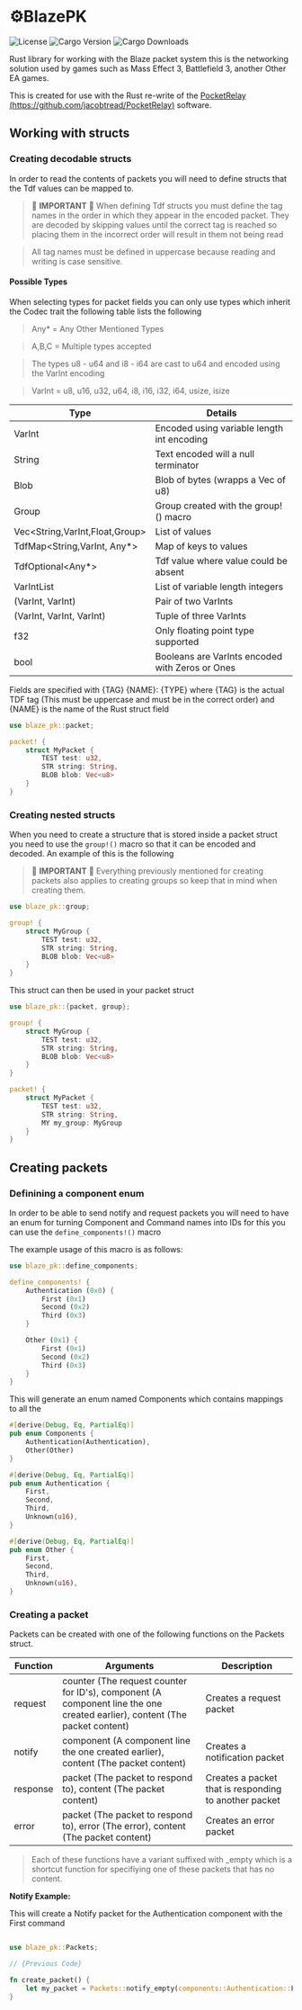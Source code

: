 # ⚙️BlazePK

![License](https://img.shields.io/github/license/jacobtread/BlazePk-rs?style=for-the-badge)
![Cargo Version](https://img.shields.io/crates/v/blaze-pk?style=for-the-badge)
![Cargo Downloads](https://img.shields.io/crates/d/blaze-pk?style=for-the-badge)

Rust library for working with the Blaze packet system this is the networking solution used by games such as
Mass Effect 3, Battlefield 3, another Other EA games. 

This is created for use with the Rust re-write of the [PocketRelay (https://github.com/jacobtread/PocketRelay)](https://github.com/jacobtread/PocketRelay) 
software.

## Working with structs

### Creating decodable structs
In order to read the contents of packets you will need to define structs that 
the Tdf values can be mapped to.

> 🚩 **IMPORTANT** 🚩 When defining Tdf structs you must define the tag names in the 
> order in which they appear in the encoded packet. They are decoded by skipping
> values until the correct tag is reached so placing them in the incorrect order
> will result in them not being read

> All tag names must be defined in uppercase because reading and writing is case 
> sensitive.

#### Possible Types

When selecting types for packet fields you can only use types which inherit the Codec trait
the following table lists the following

> Any* = Any Other Mentioned Types

> A,B,C = Multiple types accepted

> The types u8 - u64 and i8 - i64 are cast to u64 and encoded using the VarInt encoding

> VarInt = u8, u16, u32, u64, i8, i16, i32, i64, usize, isize

| Type                           | Details                                         |
|--------------------------------|-------------------------------------------------|
| VarInt                         | Encoded using variable length int encoding      |
| String                         | Text encoded will a null terminator             |
| Blob                           | Blob of bytes (wrapps a Vec of u8)              |
| Group                          | Group created with the group!() macro           |
| Vec<String,VarInt,Float,Group> | List of values                                  |
| TdfMap<String,VarInt, Any*>    | Map of keys to values                           |
| TdfOptional<Any*>              | Tdf value where value could be absent           |
| VarIntList                     | List of variable length integers                |
| (VarInt, VarInt)               | Pair of two VarInts                             |
| (VarInt, VarInt, VarInt)       | Tuple of three VarInts                          |
| f32                            | Only floating point type supported              |
| bool                           | Booleans are VarInts encoded with Zeros or Ones |


Fields are specified with {TAG} {NAME}: {TYPE} where {TAG} is the actual TDF tag
(This must be uppercase and must be in the correct order) and {NAME} is the name of
the Rust struct field

```rust
use blaze_pk::packet;

packet! {
    struct MyPacket {
        TEST test: u32,
        STR string: String,
        BLOB blob: Vec<u8>
    }
}
```

### Creating nested structs

When you need to create a structure that is stored inside a packet struct you
need to use the `group!()` macro so that it can be encoded and decoded. An example
of this is the following

> 🚩 **IMPORTANT** 🚩 Everything previously mentioned for creating packets also applies to creating
> groups so keep that in mind when creating them.


```rust
use blaze_pk::group;

group! {
    struct MyGroup {
        TEST test: u32,
        STR string: String,
        BLOB blob: Vec<u8>
    }
}

```

This struct can then be used in your packet struct


```rust
use blaze_pk::{packet, group};

group! {
    struct MyGroup {
        TEST test: u32,
        STR string: String,
        BLOB blob: Vec<u8>
    }
}

packet! {
    struct MyPacket {
        TEST test: u32,
        STR string: String,
        MY my_group: MyGroup
    }
}
```

## Creating packets

### Definining a component enum
In order to be able to send notify and request packets you will need to have an
enum for turning Component and Command names into IDs for this you can use the
`define_components!()` macro

The example usage of this macro is as follows:

```rust
use blaze_pk::define_components;

define_components! {
    Authentication (0x0) {
        First (0x1)
        Second (0x2)
        Third (0x3)
    }

    Other (0x1) {
        First (0x1)
        Second (0x2)
        Third (0x3)
    }
}
```

This will generate an enum named Components which contains mappings to all the 
```rust
#[derive(Debug, Eq, PartialEq)]
pub enum Components {
    Authentication(Authentication),
    Other(Other)
}

#[derive(Debug, Eq, PartialEq)]
pub enum Authentication {
    First,
    Second,
    Third,
    Unknown(u16),
}

#[derive(Debug, Eq, PartialEq)]
pub enum Other {
    First,
    Second,
    Third,
    Unknown(u16),
}

```

### Creating a packet

Packets can be created with one of the following functions on the Packets struct. 

| Function | Arguments                                                                                                                  | Description                                           |
|----------|----------------------------------------------------------------------------------------------------------------------------|-------------------------------------------------------|
| request  | counter (The request counter for ID's), component (A component line the one created earlier), content (The packet content) | Creates a request packet                              |
| notify   | component (A component line the one created earlier), content (The packet content)                                         | Creates a notification packet                         |
| response | packet (The packet to respond to), content (The packet content)                                                            | Creates a packet that is responding to another packet |
| error    | packet (The packet to respond to), error (The error), content (The packet content)                                         | Creates an error packet                               |

> Each of these functions have a variant suffixed with _empty which is a shortcut function 
> for specifiying one of these packets that has no content.

**Notify Example:**

This will create a Notify packet for the Authentication component with the First command

```rust

use blaze_pk::Packets;

// {Previous Code}

fn create_packet() {
    let my_packet = Packets::notify_empty(components::Authentication::First);
}
```
